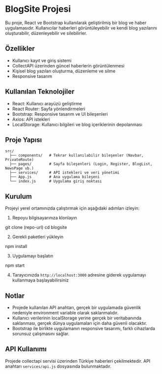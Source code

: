 # BlogSite Projesi

Bu proje, React ve Bootstrap kullanılarak geliştirilmiş bir blog ve haber uygulamasıdır. Kullanıcılar haberleri görüntüleyebilir ve kendi blog yazılarını oluşturabilir, düzenleyebilir ve silebilirler.

## Özellikler

- Kullanıcı kayıt ve giriş sistemi
- CollectAPI üzerinden güncel haberlerin görüntülenmesi
- Kişisel blog yazıları oluşturma, düzenleme ve silme
- Responsive tasarım

## Kullanılan Teknolojiler

- React: Kullanıcı arayüzü geliştirme
- React Router: Sayfa yönlendirmeleri
- Bootstrap: Responsive tasarım ve UI bileşenleri
- Axios: API istekleri
- LocalStorage: Kullanıcı bilgileri ve blog içeriklerinin depolanması

## Proje Yapısı

```
src/
  ├── components/   # Tekrar kullanılabilir bileşenler (Navbar, PrivateRoute)
  ├── pages/        # Sayfa bileşenleri (Login, Register, BlogList, NewsPage vb.)
  ├── services/     # API istekleri ve veri yönetimi
  ├── App.js        # Ana uygulama bileşeni
  └── index.js      # Uygulama giriş noktası
```

## Kurulum

Projeyi yerel ortamınızda çalıştırmak için aşağıdaki adımları izleyin:

1. Repoyu bilgisayarınıza klonlayın

git clone (repo-url)
cd blogsite


2. Gerekli paketleri yükleyin

npm install


3. Uygulamayı başlatın

npm start


4. Tarayıcınızda `http://localhost:3000` adresine giderek uygulamayı kullanmaya başlayabilirsiniz

## Notlar

- Projede kullanılan API anahtarı, gerçek bir uygulamada güvenlik nedeniyle environment variable olarak saklanmalıdır.
- Kullanıcı verilerinin localStorage yerine gerçek bir veritabanında saklanması, gerçek dünya uygulamaları için daha güvenli olacaktır.
- Bootstrap ile birlikte uygulamanın responsive tasarımı, farklı cihazlarda sorunsuz çalışmasını sağlar.

## API Kullanımı

Projede collectapi servisi üzerinden Türkiye haberleri çekilmektedir. API anahtarı `services/api.js` dosyasında bulunmaktadır.
